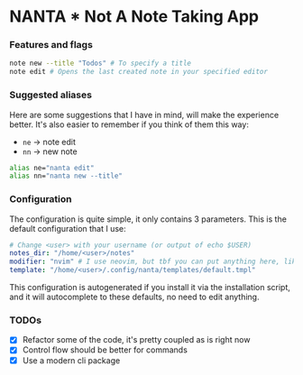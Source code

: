 # NANTA * Not A Note Taking App

### Features and flags

```bash
note new --title "Todos" # To specify a title
note edit # Opens the last created note in your specified editor
```

### Suggested aliases

Here are some suggestions that I have in mind, will make the experience better. It's also easier to remember if you think of them this way:


- `ne` -> note edit
- `nn` -> new note



```bash
alias ne="nanta edit"
alias nn="nanta new --title"
```

### Configuration

The configuration is quite simple, it only contains 3 parameters. This is the default configuration that I use:

```yaml
# Change <user> with your username (or output of echo $USER)
notes_dir: "/home/<user>/notes" 
modifier: "nvim" # I use neovim, but tbf you can put anything here, like <code> for vscode
template: "/home/<user>/.config/nanta/templates/default.tmpl"
```

This configuration is autogenerated if you install it via the installation script, and it will autocomplete to these defaults, no need to edit anything.


### TODOs

- [x] Refactor some of the code, it's pretty coupled as is right now
- [x] Control flow should be better for commands
- [x] Use a modern cli package
